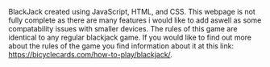 BlackJack created using JavaScript, HTML, and CSS. This webpage is not fully complete as there are many
features i would like to add aswell as some compatability issues with smaller devices. The rules of this game
are identical to any regular blackjack game. If you would like to find out more about the rules of the game
you find information about it at this link: https://bicyclecards.com/how-to-play/blackjack/.

